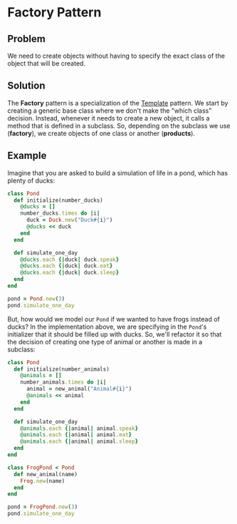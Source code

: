 # Factory Pattern

## Problem
We need to create objects without having to specify the exact class of the object that will be created.

## Solution
The **Factory** pattern is a specialization of the [Template](template.md) pattern. We start by creating a generic base class where we don't make the "which class" decision. Instead, whenever it needs to create a new object, it calls a method that is defined in a subclass. So, depending on the subclass we use (**factory**), we create objects of one class or another (**products**).

## Example
Imagine that you are asked to build a simulation of life in a pond, which has plenty of ducks:

```ruby
class Pond
  def initialize(number_ducks)
    @ducks = []
    number_ducks.times do |i|
      duck = Duck.new("Duck#{i}")
      @ducks << duck
    end
  end

  def simulate_one_day
    @ducks.each {|duck| duck.speak}
    @ducks.each {|duck| duck.eat}
    @ducks.each {|duck| duck.sleep}
  end
end

pond = Pond.new(3)
pond.simulate_one_day
```

But, how would we model our `Pond` if we wanted to have frogs instead of ducks? In the implementation above, we are specifying in the `Pond`'s initializer that it should be filled up with ducks. So, we'll refactor it so that the decision of creating one type of animal or another is made in a subclass:

```ruby
class Pond
  def initialize(number_animals)
    @animals = []
    number_animals.times do |i|
      animal = new_animal("Animal#{i}")
      @animals << animal
    end
  end

  def simulate_one_day
    @animals.each {|animal| animal.speak}
    @animals.each {|animal| animal.eat}
    @animals.each {|animal| animal.sleep}
  end
end

class FrogPond < Pond
  def new_animal(name)
    Frog.new(name)
  end
end

pond = FrogPond.new(3)
pond.simulate_one_day
```
